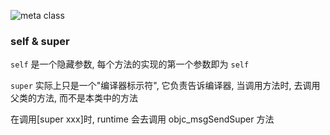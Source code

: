 ![meta class](https://raw.githubusercontent.com/TooXu/resources/master/Images/superclass.jpeg)



### self & super



`self` 是一个隐藏参数, 每个方法的实现的第一个参数即为 `self`

`super` 实际上只是一个"编译器标示符", 它负责告诉编译器, 当调用方法时, 去调用父类的方法, 而不是本类中的方法



在调用[super xxx]时, runtime 会去调用 objc_msgSendSuper 方法

